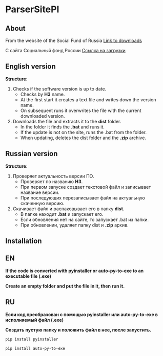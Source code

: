 # ParserSitePI

## About

From the website of the Social Fund of Russia [Link to downloads](https://sfr.gov.ru/employers/general_information/software/software/)

С сайта Социальный фонд России [Ссылка на загрузки](https://sfr.gov.ru/employers/general_information/software/software/)



## English version


**Structure:**
1. Checks if the software version is up to date.
    - Checks by **H3** name.
    - At the first start it creates a text file and writes down the version name.
    - On subsequent runs it overwrites the file with the current downloaded version.
2. Downloads the file and extracts it to the **dist** folder.
    - In the folder it finds the **.bat** and runs it.
    - If the update is not on the site, runs the .bat from the folder.
    - When updating, deletes the dist folder and the **.zip** archive.



## Russian version


**Structure:**
1. Проверяет актуальность версии ПО.
    - Проверяет по названию **H3**.
    - При первом запуске создает текстовой файл и записывает название версии.
    - При последующих перезаписывает файл на актуальную скаченную версию.
2. Скачивает файл и распаковывает его в папку **dist**.
    - В папке находит **.bat** и запускает его.
    - Если обновления нет на сайте, то запускает .bat из папки.
    - При обновлении, удаляет папку dist и **.zip** архив.

## Installation

## EN
**If the code is converted with pyinstaller or auto-py-to-exe to an executable file (.exe)**

**Create an empty folder and put the file in it, then run it.**

## RU
**Если код преобразован с помощью pyinstaller или auto-py-to-exe в исполняемый файл (.exe)**

**Создать пустую папку и положить файл в нее, после запустить.**

```sh
pip install pyinstaller
```

```sh
pip install auto-py-to-exe
```

